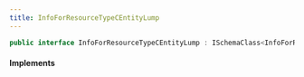 ```yaml
---
title: InfoForResourceTypeCEntityLump
---
```


```csharp
public interface InfoForResourceTypeCEntityLump : ISchemaClass<InfoForResourceTypeCEntityLump>, ISchemaField, ISchemaClass, INativeHandle
```

#### Implements

